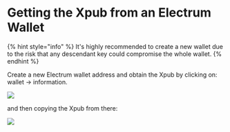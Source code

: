 # Getting the Xpub from an Electrum Wallet

{% hint style="info" %}
 It's highly recommended to create a new wallet due to the risk that any descendant key could compromise the whole wallet.
{% endhint %}

Create a new Electrum wallet address and  obtain the Xpub by clicking on:   
wallet -&gt; information.

![](https://docs.btcppay.com/uploads/images/gallery/2018-05-May/scaled-840-0/Yr8nRDMw7YdGxfW6-image-1527575420269.png)

and then copying the Xpub from there:

![](https://docs.btcppay.com/uploads/images/gallery/2018-05-May/scaled-840-0/1ggOJK0msR2rywUV-image-1527575457674.png)

